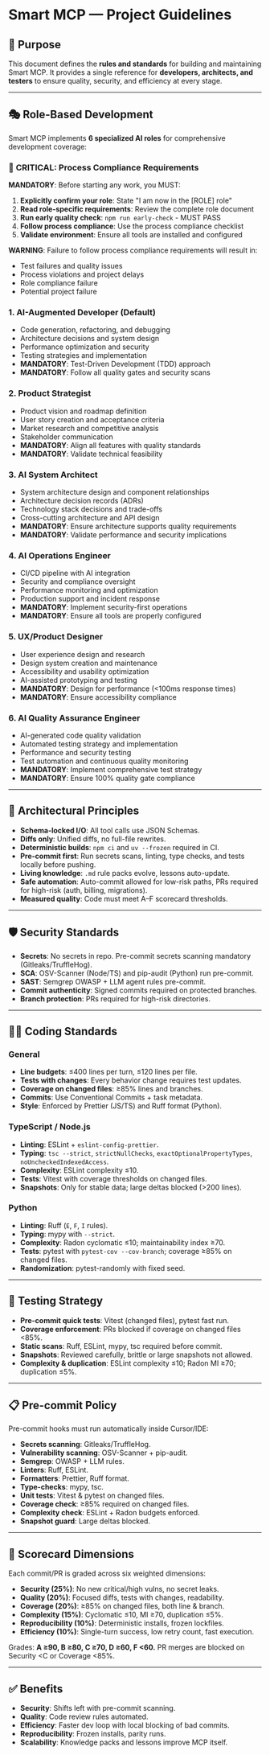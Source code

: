 # Smart MCP — Project Guidelines

## 🎯 Purpose
This document defines the **rules and standards** for building and maintaining Smart MCP.
It provides a single reference for **developers, architects, and testers** to ensure quality, security, and efficiency at every stage.

---

## 🎭 Role-Based Development
Smart MCP implements **6 specialized AI roles** for comprehensive development coverage:

### 🚨 **CRITICAL: Process Compliance Requirements**

**MANDATORY**: Before starting any work, you MUST:
1. **Explicitly confirm your role**: State "I am now in the [ROLE] role"
2. **Read role-specific requirements**: Review the complete role document
3. **Run early quality check**: `npm run early-check` - MUST PASS
4. **Follow process compliance**: Use the process compliance checklist
5. **Validate environment**: Ensure all tools are installed and configured

**WARNING**: Failure to follow process compliance requirements will result in:
- Test failures and quality issues
- Process violations and project delays
- Role compliance failure
- Potential project failure

### 1. AI-Augmented Developer (Default)
- Code generation, refactoring, and debugging
- Architecture decisions and system design
- Performance optimization and security
- Testing strategies and implementation
- **MANDATORY**: Test-Driven Development (TDD) approach
- **MANDATORY**: Follow all quality gates and security scans

### 2. Product Strategist
- Product vision and roadmap definition
- User story creation and acceptance criteria
- Market research and competitive analysis
- Stakeholder communication
- **MANDATORY**: Align all features with quality standards
- **MANDATORY**: Validate technical feasibility

### 3. AI System Architect
- System architecture design and component relationships
- Architecture decision records (ADRs)
- Technology stack decisions and trade-offs
- Cross-cutting architecture and API design
- **MANDATORY**: Ensure architecture supports quality requirements
- **MANDATORY**: Validate performance and security implications

### 4. AI Operations Engineer
- CI/CD pipeline with AI integration
- Security and compliance oversight
- Performance monitoring and optimization
- Production support and incident response
- **MANDATORY**: Implement security-first operations
- **MANDATORY**: Ensure all tools are properly configured

### 5. UX/Product Designer
- User experience design and research
- Design system creation and maintenance
- Accessibility and usability optimization
- AI-assisted prototyping and testing
- **MANDATORY**: Design for performance (<100ms response times)
- **MANDATORY**: Ensure accessibility compliance

### 6. AI Quality Assurance Engineer
- AI-generated code quality validation
- Automated testing strategy and implementation
- Performance and security testing
- Test automation and continuous quality monitoring
- **MANDATORY**: Implement comprehensive test strategy
- **MANDATORY**: Ensure 100% quality gate compliance

---

## 📐 Architectural Principles
- **Schema-locked I/O**: All tool calls use JSON Schemas.
- **Diffs only**: Unified diffs, no full-file rewrites.
- **Deterministic builds**: `npm ci` and `uv --frozen` required in CI.
- **Pre-commit first**: Run secrets scans, linting, type checks, and tests locally before pushing.
- **Living knowledge**: `.md` rule packs evolve, lessons auto-update.
- **Safe automation**: Auto-commit allowed for low-risk paths, PRs required for high-risk (auth, billing, migrations).
- **Measured quality**: Code must meet A–F scorecard thresholds.

---

## 🛡 Security Standards
- **Secrets**: No secrets in repo. Pre-commit secrets scanning mandatory (Gitleaks/TruffleHog).
- **SCA**: OSV-Scanner (Node/TS) and pip-audit (Python) run pre-commit.
- **SAST**: Semgrep OWASP + LLM agent rules pre-commit.
- **Commit authenticity**: Signed commits required on protected branches.
- **Branch protection**: PRs required for high-risk directories.

---

## 🧑‍💻 Coding Standards

### General
- **Line budgets**: ≤400 lines per turn, ≤120 lines per file.
- **Tests with changes**: Every behavior change requires test updates.
- **Coverage on changed files**: ≥85% lines and branches.
- **Commits**: Use Conventional Commits + task metadata.
- **Style**: Enforced by Prettier (JS/TS) and Ruff format (Python).

### TypeScript / Node.js
- **Linting**: ESLint + `eslint-config-prettier`.
- **Typing**: `tsc --strict`, `strictNullChecks`, `exactOptionalPropertyTypes`, `noUncheckedIndexedAccess`.
- **Complexity**: ESLint complexity ≤10.
- **Tests**: Vitest with coverage thresholds on changed files.
- **Snapshots**: Only for stable data; large deltas blocked (>200 lines).

### Python
- **Linting**: Ruff (`E`, `F`, `I` rules).
- **Typing**: mypy with `--strict`.
- **Complexity**: Radon cyclomatic ≤10; maintainability index ≥70.
- **Tests**: pytest with `pytest-cov --cov-branch`; coverage ≥85% on changed files.
- **Randomization**: pytest-randomly with fixed seed.

---

## 🧪 Testing Strategy
- **Pre-commit quick tests**: Vitest (changed files), pytest fast run.
- **Coverage enforcement**: PRs blocked if coverage on changed files <85%.
- **Static scans**: Ruff, ESLint, mypy, tsc required before commit.
- **Snapshots**: Reviewed carefully, brittle or large snapshots not allowed.
- **Complexity & duplication**: ESLint complexity ≤10; Radon MI ≥70; duplication ≤5%.

---

## 📋 Pre-commit Policy
Pre-commit hooks must run automatically inside Cursor/IDE:

- **Secrets scanning**: Gitleaks/TruffleHog.
- **Vulnerability scanning**: OSV-Scanner + pip-audit.
- **Semgrep**: OWASP + LLM rules.
- **Linters**: Ruff, ESLint.
- **Formatters**: Prettier, Ruff format.
- **Type-checks**: mypy, tsc.
- **Unit tests**: Vitest & pytest on changed files.
- **Coverage check**: ≥85% required on changed files.
- **Complexity check**: ESLint + Radon budgets enforced.
- **Snapshot guard**: Large deltas blocked.

---

## 🚦 Scorecard Dimensions
Each commit/PR is graded across six weighted dimensions:

- **Security (25%)**: No new critical/high vulns, no secret leaks.
- **Quality (20%)**: Focused diffs, tests with changes, readability.
- **Coverage (20%)**: ≥85% on changed files, both line & branch.
- **Complexity (15%)**: Cyclomatic ≤10, MI ≥70, duplication ≤5%.
- **Reproducibility (10%)**: Deterministic installs, frozen lockfiles.
- **Efficiency (10%)**: Single-turn success, low retry count, fast execution.

Grades: **A ≥90, B ≥80, C ≥70, D ≥60, F <60.**
PR merges are blocked on Security <C or Coverage <85%.

---

## ✅ Benefits
- **Security**: Shifts left with pre-commit scanning.
- **Quality**: Code review rules automated.
- **Efficiency**: Faster dev loop with local blocking of bad commits.
- **Reproducibility**: Frozen installs, parity runs.
- **Scalability**: Knowledge packs and lessons improve MCP itself.

